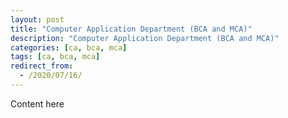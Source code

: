 ```yaml
---
layout: post
title: "Computer Application Department (BCA and MCA)"
description: "Computer Application Department (BCA and MCA)"
categories: [ca, bca, mca]
tags: [ca, bca, mca]
redirect_from:
  - /2020/07/16/
---
```

Content here
